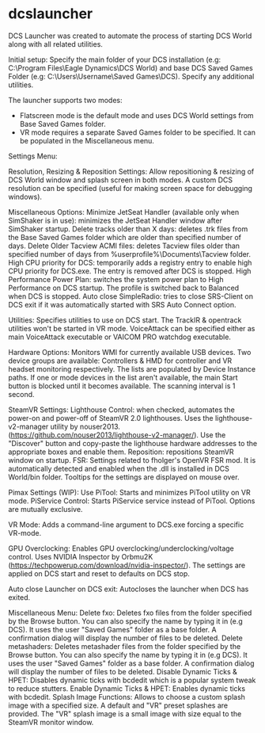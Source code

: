 # dcslauncher
DCS Launcher was created to automate the process of starting DCS World along with all related utilities.

Initial setup:
Specify the main folder of your DCS installation (e.g: C:\Program Files\Eagle Dynamics\DCS World) and base DCS Saved Games Folder (e.g: C:\Users\Username\Saved Games\DCS).
Specify any additional utilities.

The launcher supports two modes:
 * Flatscreen mode is the default mode and uses DCS World settings from Base Saved Games folder.
 * VR mode requires a separate Saved Games folder to be specified. It can be populated in the Miscellaneous menu.

Settings Menu:

Resolution, Resizing & Reposition Settings:
Allow repositioning & resizing of DCS World window and splash screen in both modes. A custom DCS resolution can be specified (useful for making screen space for debugging windows).

Miscellaneous Options:
Minimize JetSeat Handler (available only when SimShaker is in use): minimizes the JetSeat Handler window after SimShaker startup.
Delete tracks older than X days: deletes .trk files from the Base Saved Games folder which are older than specified number of days.
Delete Older Tacview ACMI files: deletes Tacview files older than specified number of days from %userprofile%\Documents\Tacview folder.
High CPU priority for DCS: temporarily adds a registry entry to enable high CPU priority for DCS.exe. The entry is removed after DCS is stopped.
High Performance Power Plan: switches the system power plan to High Performance on DCS startup. The profile is switched back to Balanced when DCS is stopped.
Auto close SimpleRadio: tries to close SRS-Client on DCS exit if it was automatically started with SRS Auto Connect option.

Utilities:
Specifies utilities to use on DCS start.
The TrackIR & opentrack utilities won't be started in VR mode.
VoiceAttack can be specified either as main VoiceAttack executable or VAICOM PRO watchdog executable.

Hardware Options:
Monitors WMI for currently available USB devices. Two device groups are available: Controllers & HMD for controller and VR headset monitoring respectively. The lists are populated by Device Instance paths. If one or mode devices in the list aren't available, the main Start button is blocked until it becomes available. The scanning interval is 1 second.

SteamVR Settings:
Lighthouse Control: when checked, automates the power-on and power-off of SteamVR 2.0 lighthouses. Uses the lighthouse-v2-manager utility by nouser2013. (https://github.com/nouser2013/lighthouse-v2-manager/). Use the "Discover" button and copy-paste the lighthouse hardware addresses to the appropriate boxes and enable them.
Reposition: repositions SteamVR window on startup.
FSR: Settings related to fholger's OpenVR FSR mod. It is automatically detected and enabled when the .dll is installed in DCS World/bin folder. Tooltips for the settings are displayed on mouse over.

Pimax Settings (WIP):
Use PiTool: Starts and minimizes PiTool utility on VR mode.
PiService Control: Starts PiService service instead of PiTool.
Options are mutually exclusive.

VR Mode:
Adds a command-line argument to DCS.exe forcing a specific VR-mode.

GPU Overclocking:
Enables GPU overclocking/underclocking/voltage control. Uses NVIDIA Inspector by Orbmu2K (https://techpowerup.com/download/nvidia-inspector/). The settings are applied on DCS start and reset to defaults on DCS stop.

Auto close Launcher on DCS exit:
Autocloses the launcher when DCS has exited.

Miscellaneous Menu:
Delete fxo:
Deletes fxo files from the folder specified by the Browse button. You can also specify the name by typing it in (e.g DCS). It uses the user "Saved Games" folder as a base folder. A confirmation dialog will display the number of files to be deleted.
Delete metashaders:
Deletes metashader files from the folder specified by the Browse button. You can also specify the name by typing it in (e.g DCS). It uses the user "Saved Games" folder as a base folder. A confirmation dialog will display the number of files to be deleted.
Disable Dynamic Ticks & HPET:
Disables dynamic ticks with bcdedit which is a popular system tweak to reduce stutters.
Enable Dynamic Ticks & HPET:
Enables dynamic ticks with bcdedit.
Splash Image Functions:
Allows to choose a custom splash image with a specified size. A default and "VR" preset splashes are provided. The "VR" splash image is a small image with size equal to the SteamVR monitor window.
